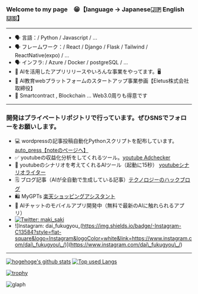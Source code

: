 ### Welcome to my page　😁【language -> Japanese🇯🇵  English🇺🇸】
***
- 🗣️ 言語：/ Python / Javascript / ...
- 🗣️ フレームワーク：/ React / Django / Flask / Tailwind / ReactNative(expo) / ...
- 🗣️ インフラ: / Azure / Docker / postgreSQL / ...
- 📣 AIを活用したアプリリリースやいろんな事業をやってます。🖥
- 📣 AI教育webプラットフォームのスタートアップ事業参画【Eletus株式会社取締役】
- 🌱 Smartcontract , Blockchain ... Web3.0周りも得意です
***

### 開発はプライベートリポジトリで行っています。ぜひSNSでフォローをお願いします。
- 💻 wordpressの記事投稿自動化Pythonスクリプトを配布しています。[auto_press【noteのページへ】](https://note.com/dai_11107/n/ndbb356870a81)
- ✅ youtubeの収益化分析をしてくれるツール。[youtube Adchecker](https://youtube-adcheck.com)
- 🎥 youtubeのシナリオを考えてくれるAIツール（起動に15秒） [youtubeシナリオライター](https://youtube-writer.onrender.com)
- 🗒️ ブログ記事（AIが全自動で生成している記事）[テクノロジーのハックブログ](https://tec-hack-blog.site/)
- 🛍️ MyGPTs [楽天ショッピングアシスタント](https://chat.openai.com/g/g-qGWbZqEkN-le-tian-siyotupinguasisutanto)
- 📣 AIチャットのモバイルアプリ開発中（無料で最新のAIに触れられるアプリ）
- [![Twitter: maki_saki](https://img.shields.io/twitter/follow/dai_fukuoka?style=social)](https://twitter.com/dai_fukuoka)
- ![Instagram: dai_fukugyou_(https://img.shields.io/badge/-Instagram-C13584?style=flat-square&logo=Instagram&logoColor=white&link=https://www.instagram.com/dai\_fukugyou\_/)\](https://www.instagram.com/dai\_fukugyou\_/)
***

<!-- リポジトリステータス -->
[![hogehoge's github stats](https://github-readme-stats.vercel.app/api?username=daideguchi&hide=contribs&count_private=true&show_icons=true&theme=tokyonight)](https://github.com/daideguchi/)
[![Top used Langs](https://github-readme-stats.vercel.app/api/top-langs/?username=daideguchi&layout=compact&theme=tokyonight)](https://github.com/daideguchi/)

[![trophy](https://github-profile-trophy.vercel.app/?username=daideguchi)](https://github.com/ryo-ma/github-profile-trophy)

![glaph](https://github-profile-summary-cards.vercel.app/api/cards/profile-details?username=daideguchi&theme=dracula)

